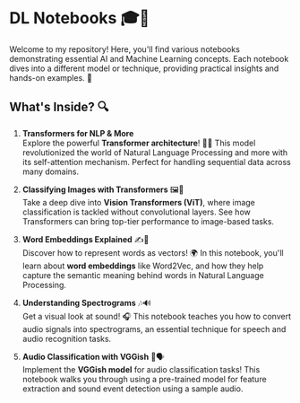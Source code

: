 # DL Notebooks 🎓🤖

Welcome to my repository! Here, you'll find various notebooks demonstrating essential AI and Machine Learning concepts. Each notebook dives into a different model or technique, providing practical insights and hands-on examples. 🚀

## What's Inside? 🔍

1. **Transformers for NLP & More**  
   Explore the powerful **Transformer architecture**! 🧠✨ This model revolutionized the world of Natural Language Processing and more with its self-attention mechanism. Perfect for handling sequential data across many domains.

2. **Classifying Images with Transformers** 🖼️🔎  
   Take a deep dive into **Vision Transformers (ViT)**, where image classification is tackled without convolutional layers. See how Transformers can bring top-tier performance to image-based tasks.

3. **Word Embeddings Explained** ✍️🔡  
   Discover how to represent words as vectors! 🌍 In this notebook, you'll learn about **word embeddings** like Word2Vec, and how they help capture the semantic meaning behind words in Natural Language Processing.

4. **Understanding Spectrograms** 🎶🔊  
   Get a visual look at sound! 🎧 This notebook teaches you how to convert audio signals into spectrograms, an essential technique for speech and audio recognition tasks.

5. **Audio Classification with VGGish** 🎼🗣️  
   Implement the **VGGish model** for audio classification tasks! This notebook walks you through using a pre-trained model for feature extraction and sound event detection using a sample audio.
